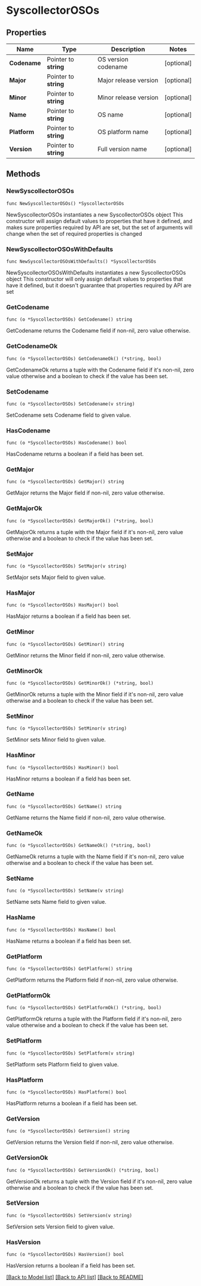 # SyscollectorOSOs

## Properties

Name | Type | Description | Notes
------------ | ------------- | ------------- | -------------
**Codename** | Pointer to **string** | OS version codename | [optional] 
**Major** | Pointer to **string** | Major release version | [optional] 
**Minor** | Pointer to **string** | Minor release version | [optional] 
**Name** | Pointer to **string** | OS name | [optional] 
**Platform** | Pointer to **string** | OS platform name | [optional] 
**Version** | Pointer to **string** | Full version name | [optional] 

## Methods

### NewSyscollectorOSOs

`func NewSyscollectorOSOs() *SyscollectorOSOs`

NewSyscollectorOSOs instantiates a new SyscollectorOSOs object
This constructor will assign default values to properties that have it defined,
and makes sure properties required by API are set, but the set of arguments
will change when the set of required properties is changed

### NewSyscollectorOSOsWithDefaults

`func NewSyscollectorOSOsWithDefaults() *SyscollectorOSOs`

NewSyscollectorOSOsWithDefaults instantiates a new SyscollectorOSOs object
This constructor will only assign default values to properties that have it defined,
but it doesn't guarantee that properties required by API are set

### GetCodename

`func (o *SyscollectorOSOs) GetCodename() string`

GetCodename returns the Codename field if non-nil, zero value otherwise.

### GetCodenameOk

`func (o *SyscollectorOSOs) GetCodenameOk() (*string, bool)`

GetCodenameOk returns a tuple with the Codename field if it's non-nil, zero value otherwise
and a boolean to check if the value has been set.

### SetCodename

`func (o *SyscollectorOSOs) SetCodename(v string)`

SetCodename sets Codename field to given value.

### HasCodename

`func (o *SyscollectorOSOs) HasCodename() bool`

HasCodename returns a boolean if a field has been set.

### GetMajor

`func (o *SyscollectorOSOs) GetMajor() string`

GetMajor returns the Major field if non-nil, zero value otherwise.

### GetMajorOk

`func (o *SyscollectorOSOs) GetMajorOk() (*string, bool)`

GetMajorOk returns a tuple with the Major field if it's non-nil, zero value otherwise
and a boolean to check if the value has been set.

### SetMajor

`func (o *SyscollectorOSOs) SetMajor(v string)`

SetMajor sets Major field to given value.

### HasMajor

`func (o *SyscollectorOSOs) HasMajor() bool`

HasMajor returns a boolean if a field has been set.

### GetMinor

`func (o *SyscollectorOSOs) GetMinor() string`

GetMinor returns the Minor field if non-nil, zero value otherwise.

### GetMinorOk

`func (o *SyscollectorOSOs) GetMinorOk() (*string, bool)`

GetMinorOk returns a tuple with the Minor field if it's non-nil, zero value otherwise
and a boolean to check if the value has been set.

### SetMinor

`func (o *SyscollectorOSOs) SetMinor(v string)`

SetMinor sets Minor field to given value.

### HasMinor

`func (o *SyscollectorOSOs) HasMinor() bool`

HasMinor returns a boolean if a field has been set.

### GetName

`func (o *SyscollectorOSOs) GetName() string`

GetName returns the Name field if non-nil, zero value otherwise.

### GetNameOk

`func (o *SyscollectorOSOs) GetNameOk() (*string, bool)`

GetNameOk returns a tuple with the Name field if it's non-nil, zero value otherwise
and a boolean to check if the value has been set.

### SetName

`func (o *SyscollectorOSOs) SetName(v string)`

SetName sets Name field to given value.

### HasName

`func (o *SyscollectorOSOs) HasName() bool`

HasName returns a boolean if a field has been set.

### GetPlatform

`func (o *SyscollectorOSOs) GetPlatform() string`

GetPlatform returns the Platform field if non-nil, zero value otherwise.

### GetPlatformOk

`func (o *SyscollectorOSOs) GetPlatformOk() (*string, bool)`

GetPlatformOk returns a tuple with the Platform field if it's non-nil, zero value otherwise
and a boolean to check if the value has been set.

### SetPlatform

`func (o *SyscollectorOSOs) SetPlatform(v string)`

SetPlatform sets Platform field to given value.

### HasPlatform

`func (o *SyscollectorOSOs) HasPlatform() bool`

HasPlatform returns a boolean if a field has been set.

### GetVersion

`func (o *SyscollectorOSOs) GetVersion() string`

GetVersion returns the Version field if non-nil, zero value otherwise.

### GetVersionOk

`func (o *SyscollectorOSOs) GetVersionOk() (*string, bool)`

GetVersionOk returns a tuple with the Version field if it's non-nil, zero value otherwise
and a boolean to check if the value has been set.

### SetVersion

`func (o *SyscollectorOSOs) SetVersion(v string)`

SetVersion sets Version field to given value.

### HasVersion

`func (o *SyscollectorOSOs) HasVersion() bool`

HasVersion returns a boolean if a field has been set.


[[Back to Model list]](../README.md#documentation-for-models) [[Back to API list]](../README.md#documentation-for-api-endpoints) [[Back to README]](../README.md)


